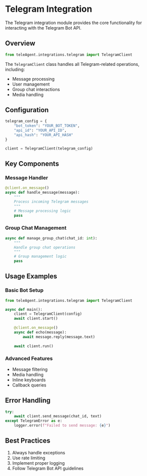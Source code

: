 # Telegram Integration

The Telegram integration module provides the core functionality for interacting with the Telegram Bot API.

## Overview

```python
from teleAgent.integrations.telegram import TelegramClient
```

The `TelegramClient` class handles all Telegram-related operations, including:
- Message processing
- User management
- Group chat interactions
- Media handling

## Configuration

```python
telegram_config = {
    "bot_token": "YOUR_BOT_TOKEN",
    "api_id": "YOUR_API_ID",
    "api_hash": "YOUR_API_HASH"
}

client = TelegramClient(telegram_config)
```

## Key Components

### Message Handler

```python
@client.on_message()
async def handle_message(message):
    """
    Process incoming Telegram messages
    """
    # Message processing logic
    pass
```

### Group Chat Management

```python
async def manage_group_chat(chat_id: int):
    """
    Handle group chat operations
    """
    # Group management logic
    pass
```

## Usage Examples

### Basic Bot Setup

```python
from teleAgent.integrations.telegram import TelegramClient

async def main():
    client = TelegramClient(config)
    await client.start()
    
    @client.on_message()
    async def echo(message):
        await message.reply(message.text)
        
    await client.run()
```

### Advanced Features

- Message filtering
- Media handling
- Inline keyboards
- Callback queries

## Error Handling

```python
try:
    await client.send_message(chat_id, text)
except TelegramError as e:
    logger.error(f"Failed to send message: {e}")
```

## Best Practices

1. Always handle exceptions
2. Use rate limiting
3. Implement proper logging
4. Follow Telegram Bot API guidelines 